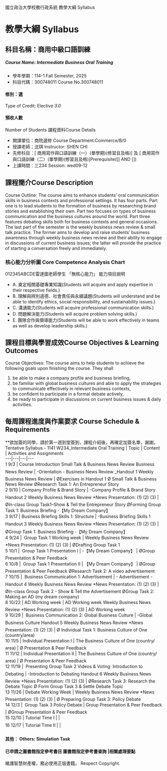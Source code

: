 國立政治大學校務行政系統 教學大綱 Syllabus
# 教學大綱 Syllabus
##  科目名稱：商用中級口語訓練
#####  Course Name: Intermediate Business Oral Training
  * 學年學期：114-1 Fall Semester, 2025 
  * 科目代碼：300748011 Course No.300748011
#### 修別：選
Type of Credit: Elective 
_3.0_
#### 預收人數
Number of Students
課程資料Course Details
  * 開課單位：商院選修 Course Department:Commerce/B/0 
  * 授課老師：沈琪 Instructor: SHEN CHI 
  * 先修科目：[ 商用寫作與口語訓練（一）(單學期)(修習且及格)] 及 [ 商用寫作與口語訓練（二）(單學期)(修習且及格)]Prerequisite([] AND [])
  * 上課時間：三234 Session: wed09-12
##  課程簡介Course Description
Course Outline:
The course aims to enhance students’ oral communication skills in business contexts and professional settings. It has four parts. Part one is to lead students to the formation of business by researching brand stories and establishing their own. Part two focuses on types of business communication and the business cultures around the world. Part three features debating skills both for business contexts and general occasions. The last part of the semester is the weekly business news review & small talk practice. The former aims to develop and raise students’ business awareness through weekly business news review and their ability to engage in discussions of current business issues; the latter will provide the practice of starting a conversation freely and immediately.
###  核心能力分析圖 Core Competence Analysis Chart
012345ABCDE雷達圖老師學生
「無核心能力」 
能力項目說明
  * A. 奠定相關基礎專業知識(Students will acquire and apply expertise in their respective fields.)
  * B. 理解與辨別道德、社會責任與永續議題(Students will understand and be able to identify ethics, social responsibility, and sustainability issues.)
  * C. 溝通能力(Students will acquire professional communication skills.)
  * D. 問題解決能力(Students will acquire problem solving skills.)
  * E. 團隊合作與領導能力(Students will be able to work effectively in teams as well as develop leadership skills.)
##  課程目標與學習成效Course Objectives & Learning Outcomes 
Course Objectives:
The course aims to help students to achieve the following goals upon finishing the course. They shall 
  1. be able to make a company profile and business briefing,
  2. be familiar with global business cultures and able to apply the strategies to communicate effectively in relevant business contexts, 
  3. be confident to participate in a formal debate actively,
  4. be ready to participate in discussions on current business issues & daily activities. 
##  每周課程進度與作業要求 Course Schedule & Requirements
**欲加簽的同學，請於第一週到堂簽到，課程介紹後，再確定加簽名單，謝謝。
Tentative Syllabus - 1141 W234_Intermediate Oral Training 
|  Topic |  Content |  Activities and Assignments  
---|---|---|---  
1 9/3 |  Course Introduction  Small Talk & Business News Review Business News Review |  -Orientation - Business News Review _Handout 1 Weekly Business News Review  |  ØExercises in Handout 1 Ø Small Talk & Business News Review ØResearch Task 1: An Entrepreneur Story   
2 9/10 |  Company Profile & Brand Story |  -Company Profile & Brand Story Handout 2 Weekly Business News Review *News Presentation: (1) (2) (3)  |  ØIn-class Group Task1–Show & Tell the Entrepreneur Story  ØForming Group Task 1: Business Briefing -【My Dream Company】  
3 9/17 |  Business Briefing Skills 1: Structure |  -Business Briefing Skills 1 Handout 3 Weekly Business News Review *News Presentation: (1) (2) (3) |  ØGroup Task 1: Business Briefing -【My Dream Company】  
4 9/24 |   Group Task 1 Working week |  Weekly Business News Review *News Presentation: (1) (2) (3)  |  ØDrafting Group Task 1  
5 10/1 |   Group Task 1 Presentation I |  -【My Dream Company】 |  ØGroup Presentation & Peer Feedback  
6 10/8 |   Group Task 1 Presentation II |  【My Dream Company】 |  ØGroup Presentation & Peer Feedback ØResearch Task 2: A video advertisement  
7 10/15 |   Business Communication 1: Advertisement |  - Advertisement - Handout 4 Weekly Business News Review *News Presentation: (1) (2) (3) |  ØIn-class Group Task 2 - Show & Tell the Advertisement ØGroup Task 2: Making an AD (my dream company)  
8 10/22 |  AD Working week |  AD Working week Weekly Business News Review *News Presentation: (1) (2) (3) |  AD Working week  
9 10/29 |   Business Communication 2: Global Business Culture |  -Global Business Culture Handout 5 Weekly Business News Review *News Presentation: (1) (2) (3) |  Ø Individual Task 1: Business Culture of One (country/area)  
10 11/5 |  Individual Presentation I |  The Business Culture of One (country/ area) |  Ø Presentation & Peer Feedback  
11 11/12 |  Individual Presentation II |  The Business Culture of One (country/ area) |  Ø Presentation & Peer Feedback  
12 11/19 |   Presenting Group Task 2 Videos & Voting   Introduction to Debating  |  -Introduction to Debating Handout 6 Weekly Business News Review *News Presentation: (1) (2) (3)  |  ØResearch Task 3: Research the  Debate Topic Ø Form Group Task 3 & Settle Debate Topic  
13 11/26 |  Debate Working Week |  Weekly Business News Review *News Presentation: (1) (2) (3)  |  Ø Preparing Group Task 3:  Policy Debate  
14 12/3 |   Group Task 3 Policy Debate |  Group Presentation & Peer Feedback |  ØGroup Presentation & Peer Feedback  
15 12/10 |  Tutorial Time I |  |   
16 12/17 |  Tutorial Time II |  |   
####  其他： Others: Simulation Task 
####  已申請之圖書館指定參考書目  圖書館指定參考書查詢 |相關處理要點
維護智慧財產權，務必使用正版書籍。 Respect Copyright.